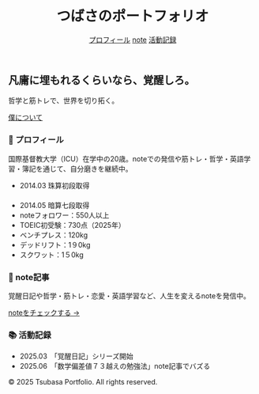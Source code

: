 <!DOCTYPE html>
<html lang="ja">
<head>
  <meta charset="UTF-8" />
  <meta name="viewport" content="width=device-width, initial-scale=1.0" />
  <title>覚醒ポートフォリオ｜つばさ</title>
  <link href="https://cdn.jsdelivr.net/npm/tailwindcss@2.2.19/dist/tailwind.min.css" rel="stylesheet">
</head>
<body class="bg-gray-50 text-gray-900 font-sans">
  <!-- ヘッダー -->
  <header class="bg-white shadow-md py-4">
    <div class="max-w-5xl mx-auto px-4 flex justify-between items-center">
      <h1 class="text-2xl font-bold">つばさのポートフォリオ</h1>
      <nav class="space-x-4">
        <a href="#about" class="hover:underline">プロフィール</a>
        <a href="#note" class="hover:underline">note</a>
        <a href="#record" class="hover:underline">活動記録</a>
      </nav>
    </div>
  </header>

  <!-- トップビジュアル -->
  <section class="text-center py-24 bg-gradient-to-r from-gray-800 via-black to-gray-800 text-white">
    <h2 class="text-4xl font-bold mb-4">凡庸に埋もれるくらいなら、覚醒しろ。</h2>
    <p class="text-lg mb-6">哲学と筋トレで、世界を切り拓く。</p>
    <a href="#about" class="bg-white text-black px-6 py-2 font-bold rounded-full hover:bg-gray-200">僕について</a>
  </section>

  <!-- プロフィール -->
  <section id="about" class="py-16 bg-white">
    <div class="max-w-3xl mx-auto px-4">
      <h3 class="text-2xl font-bold mb-4">👤 プロフィール</h3>
      <p class="mb-4">国際基督教大学（ICU）在学中の20歳。noteでの発信や筋トレ・哲学・英語学習・簿記を通じて、自分磨きを継続中。</p>
      <ul class="list-disc ml-6 space-y-2">
        <li>2014.03 珠算初段取得</li>
  　　　 <li>2014.05 暗算七段取得</li>
        <li>noteフォロワー：550人以上</li>
        <li>TOEIC初受験：730点（2025年）</li>
        <li>ベンチプレス：120kg</li>
        <li>デッドリフト：1９0kg</li>
        <li>スクワット：1５0kg</li>
      </ul>
    </div>
  </section>

  <!-- noteリンク -->
  <section id="note" class="py-16 bg-gray-100">
    <div class="max-w-3xl mx-auto px-4">
      <h3 class="text-2xl font-bold mb-4">📝 note記事</h3>
      <p class="mb-4">覚醒日記や哲学・筋トレ・恋愛・英語学習など、人生を変えるnoteを発信中。</p>
      <a href="https://note.com/tsubasa_283322" class="text-blue-600 underline" target="_blank">noteをチェックする →</a>
    </div>
  </section>

  <!-- 活動記録 -->
  <section id="record" class="py-16 bg-white">
    <div class="max-w-3xl mx-auto px-4">
      <h3 class="text-2xl font-bold mb-4">📚 活動記録</h3>
      <ul class="list-disc ml-6 space-y-2">
        <li>2025.03　「覚醒日記」シリーズ開始</li>
        <li>2025.06　「数学偏差値７３越えの勉強法」note記事でバズる</li>
      </ul>
    </div>
  </section>

  <!-- フッター -->
  <footer class="bg-gray-800 text-white text-center py-4">
    <p>© 2025 Tsubasa Portfolio. All rights reserved.</p>
  </footer>
</body>
</html>
